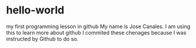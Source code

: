 # hello-world
my first programming lesson in github
My name is Jose Canales. I am using this to learn more about github
I commited these chenages because I was instructed by Github to do so.
